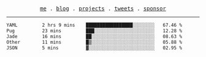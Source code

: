 <p align="center">
  <samp>
    <a href="https://everfu.org">me</a> .
    <a href="https://everfu.org/blog">blog</a> .
    <a href="https://everfu.org/github">projects</a> .
    <a href="https://twitter.com/everfu8">tweets</a> .
    <a href="https://everfu.org/sponsor">sponsor</a>
  </samp>
</p>

---

<!--START_SECTION:waka-->

```txt
YAML         2 hrs 9 mins    █████████████████░░░░░░░░   67.46 %
Pug          23 mins         ███░░░░░░░░░░░░░░░░░░░░░░   12.28 %
Jade         16 mins         ██░░░░░░░░░░░░░░░░░░░░░░░   08.63 %
Other        11 mins         █▒░░░░░░░░░░░░░░░░░░░░░░░   05.88 %
JSON         5 mins          ▓░░░░░░░░░░░░░░░░░░░░░░░░   02.95 %
```

<!--END_SECTION:waka-->
